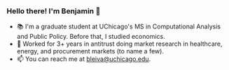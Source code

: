 ### Hello there! I'm Benjamin 👋

* :books: I'm a graduate student at UChicago's MS in Computational Analysis and Public Policy. Before that, I studied economics.
* :briefcase: Worked for 3+ years in antitrust doing market research in healthcare, energy, and procurement markets (to name a few). 
* :mailbox: You can reach me at bleiva@uchicago.edu.

<!--
**benjaleivas/benjaleivas** is a ✨ _special_ ✨ repository because its `README.md` (this file) appears on your GitHub profile.

Here are some ideas to get you started:

- 🔭 I’m currently working on ...
- 🌱 I’m currently learning ...
- 👯 I’m looking to collaborate on ...
- 🤔 I’m looking for help with ...
- 💬 Ask me about ...
- 📫 How to reach me: ...
- 😄 Pronouns: ...
- ⚡ Fun fact: ...
-->
